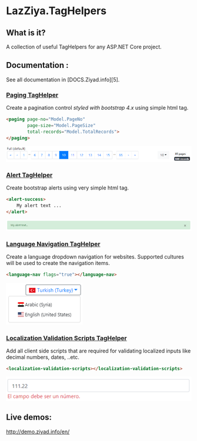 # LazZiya.TagHelpers

## What is it?
A collection of useful TagHelpers for any ASP.NET Core project.

## Documentation :
See all documentation in [DOCS.Ziyad.info][5].

### [Paging TagHelper][1]
Create a pagination control _styled with bootstrap 4.x_ using simple html tag.

````html
<paging page-no="Model.PageNo" 
        page-size="Model.PageSize"
        total-records="Model.TotalRecords">
</paging>
````
[![PagingTagHelper default](https://github.com/LazZiya/WebXRObjects/raw/master/Shared/Images/LazZiya.TagHelpers/paging-tag-helper-full.PNG)][1]

### [Alert TagHelper ][1]
Create bootstrap alerts using very simple html tag.

````html
<alert-success>
    My alert text ...
</alert>
````
[![AlertTagHelper - success](https://github.com/LazZiya/WebXRObjects/blob/master/Shared/Images/LazZiya.TagHelpers/alert-taghelper-success.PNG)][1]

### [Language Navigation TagHelper][1]
Create a language dropdown navigation for websites. Supported cultures will be used to create the navigation items.

````html
<language-nav flags="true"></language-nav>
````
[![LanguageNavTagHelper with flags](https://github.com/LazZiya/WebXRObjects/blob/master/Shared/Images/LazZiya.TagHelpers/languagenav-taghelper-with-flags.PNG)][1]

### [Localization Validation Scripts TagHelper][1]
Add all client side scripts that are required for validating localized inputs like decimal numbers, dates, ..etc.
````html
<localization-validation-scripts></localization-validation-scripts>
````
[![Localization number es](https://github.com/LazZiya/WebXRObjects/blob/master/Shared/Images/LazZiya.TagHelpers/localization-validiation-scripts-number-es.PNG)][1]

## Live demos:
http://demo.ziyad.info/en/

[1]:https://docs.ziyad.info
